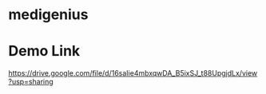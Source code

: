 # medigenius

# Demo Link
https://drive.google.com/file/d/16saIie4mbxqwDA_B5ixSJ_t88UpgjdLx/view?usp=sharing
